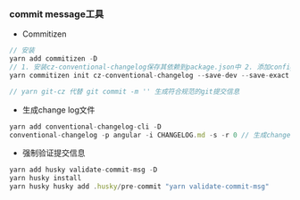 ### commit message工具
- Commitizen 
```js
// 安装
yarn add commitizen -D
// 1. 安装cz-conventional-changelog保存其依赖到package.json中 2. 添加config.commitizen key到package.json中
yarn commitizen init cz-conventional-changelog --save-dev --save-exact

// yarn git-cz 代替 git commit -m '' 生成符合规范的git提交信息

```

- 生成change log文件
```js
yarn add conventional-changelog-cli -D
conventional-changelog -p angular -i CHANGELOG.md -s -r 0 // 生成changelog文件
```

- 强制验证提交信息
```js
yarn add husky validate-commit-msg -D
yarn husky install
yarn husky husky add .husky/pre-commit "yarn validate-commit-msg"
```
